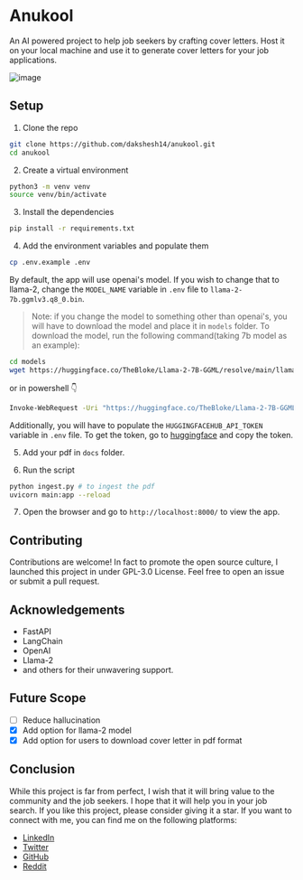 # Anukool

An AI powered project to help job seekers by crafting cover letters. Host it on your local machine and use it to generate cover letters for your job applications.

![image](https://github.com/dakshesh14/anukool/assets/65905942/08ca8ec6-3b88-4ad8-927a-d70efd8d3b43)

## Setup

1. Clone the repo

```bash
git clone https://github.com/dakshesh14/anukool.git
cd anukool
```

2. Create a virtual environment

```bash
python3 -m venv venv
source venv/bin/activate
```

3. Install the dependencies

```bash
pip install -r requirements.txt
```

4. Add the environment variables and populate them

```bash
cp .env.example .env
```

By default, the app will use openai's model. If you wish to change that to llama-2, change the `MODEL_NAME` variable in `.env` file to `llama-2-7b.ggmlv3.q8_0.bin`.

> Note: if you change the model to something other than openai's, you will have to download the model and place it in `models` folder. To download the model, run the following command(taking 7b model as an example):

```bash
cd models
wget https://huggingface.co/TheBloke/Llama-2-7B-GGML/resolve/main/llama-2-7b.ggmlv3.q8_0.bin?download=true

```

or in powershell 👇

```bash
Invoke-WebRequest -Uri "https://huggingface.co/TheBloke/Llama-2-7B-GGML/resolve/main/llama-2-7b.ggmlv3.q8_0.bin?download=true" -OutFile "models\llama-2-7b.ggmlv3.q8_0.bin" # in powershell
```

Additionally, you will have to populate the `HUGGINGFACEHUB_API_TOKEN` variable in `.env` file. To get the token, go to [huggingface](https://huggingface.co/settings/token) and copy the token.

5. Add your pdf in `docs` folder.

6. Run the script

```bash
python ingest.py # to ingest the pdf
uvicorn main:app --reload
```

7. Open the browser and go to `http://localhost:8000/` to view the app.

## Contributing

Contributions are welcome! In fact to promote the open source culture, I launched this project in under GPL-3.0 License. Feel free to open an issue or submit a pull request.

## Acknowledgements

- FastAPI
- LangChain
- OpenAI
- Llama-2
- and others for their unwavering support.

## Future Scope

- [ ] Reduce hallucination
- [x] Add option for llama-2 model
- [x] Add option for users to download cover letter in pdf format

## Conclusion

While this project is far from perfect, I wish that it will bring value to the community and the job seekers. I hope that it will help you in your job search. If you like this project, please consider giving it a star. If you want to connect with me, you can find me on the following platforms:

- [LinkedIn](https://www.linkedin.com/in/dakshesh-jain/)
- [Twitter](https://twitter.com/_dakshesh)
- [GitHub](https://github.com/dakshesh14)
- [Reddit](https://www.reddit.com/user/_dakshesh/)
